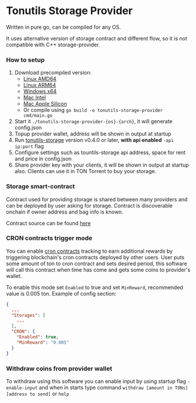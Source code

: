 # Tonutils Storage Provider

Written in pure go, can be compiled for any OS.

It uses alternative version of storage contract and different flow, so it is not compatible with C++ storage-provider.

### How to setup

1. Download precompiled version:
   * [Linux AMD64](https://github.com/xssnick/tonutils-storage-provider/releases/download/v0.3.2/tonutils-storage-provider-linux-amd64)
   * [Linux ARM64](https://github.com/xssnick/tonutils-storage-provider/releases/download/v0.3.2/tonutils-storage-provider-linux-arm64)
   * [Windows x64](https://github.com/xssnick/tonutils-storage-provider/releases/download/v0.3.2/tonutils-storage-provider-x64.exe)
   * [Mac Intel](https://github.com/xssnick/tonutils-storage-provider/releases/download/v0.3.2/tonutils-storage-provider-mac-amd64)
   * [Mac Apple Silicon](https://github.com/xssnick/tonutils-storage-provider/releases/download/v0.3.2/tonutils-storage-provider-mac-arm64)
   * Or compile using `go build -o tonutils-storage-provider cmd/main.go`
2. Start it `./tonutils-storage-provider-{os}-{arch}`, it will generate config.json
3. Topup provider wallet, address will be shown in output at startup
4. Run [tonutils-storage](https://github.com/xssnick/tonutils-storage) version v0.4.0 or later, **with api enabled** `-api ip:port` flag
5. Configure settings such as tountils-storage api address, space for rent and price in config.json
6. Share provider key with your clients, it will be shown in output at startup also. Clients can use it in TON Torrent to buy your storage.

### Storage smart-contract

Contract used for providing storage is shared between many providers and can be deployed by user asking for storage. Contract is discoverable onchain if owner address and bag info is known. 

Contract source can be found [here](https://github.com/xssnick/tonutils-contracts/blob/master/contracts/storage/storage-contract.fc)

### CRON contracts trigger mode

You can enable [cron contracts](https://github.com/xssnick/cron-contract) tracking to earn additional rewards by triggering blockchain's cron contracts deployed by other users. 
User puts some amount of ton to cron contract and sets desired period, this software will call this contract when time has come and gets some coins to provider's wallet.

To enable this mode set `Enabled` to true and set `MinReward`, recommended value is 0.005 ton.
Example of config section: 

```json
{
  ...
  "Storages": [
    ...
  ],
  "CRON": {
    "Enabled": true,
    "MinReward": "0.005"
  }
}
```

### Withdraw coins from provider wallet

To withdraw using this software you can enable input by using startup flag `-enable-input` and when in starts type command `withdraw [amount in TONs] [address to send]` or `help`
